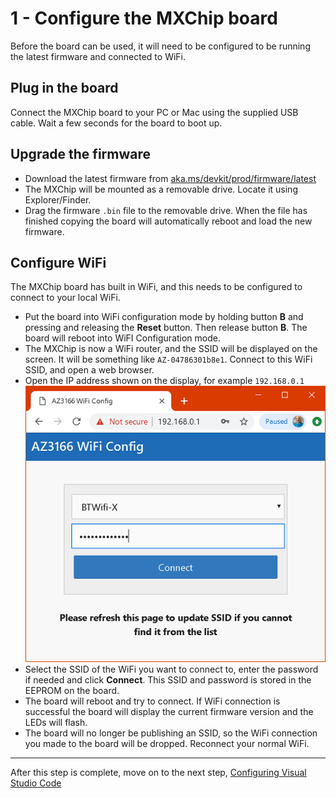 # 1 - Configure the MXChip board

Before the board can be used, it will need to be configured to be running the latest firmware and connected to WiFi.

## Plug in the board

Connect the MXChip board to your PC or Mac using the supplied USB cable. Wait a few seconds for the board to boot up.

## Upgrade the firmware

* Download the latest firmware from [aka.ms/devkit/prod/firmware/latest](https://aka.ms/devkit/prod/firmware/latest)
* The MXChip will be mounted as a removable drive. Locate it using Explorer/Finder.
* Drag the firmware `.bin` file to the removable drive. When the file has finished copying the board will automatically reboot and load the new firmware.

## Configure WiFi

The MXChip board has built in WiFi, and this needs to be configured to connect to your local WiFi.

* Put the board into WiFi configuration mode by holding button **B** and pressing and releasing the **Reset** button. Then release button **B**. The board will reboot into WiFI Configuration mode.
* The MXChip is now a WiFi router, and the SSID will be displayed on the screen. It will be something like `AZ-04786301b8e1`. Connect to this WiFi SSID, and open a web browser.
* Open the IP address shown on the display, for example `192.168.0.1`
![Configuring the WiFi from a web browser pointing to 192.168.0.1](../Images/ConfigureBoardWiFi.png)
* Select the SSID of the WiFi you want to connect to, enter the password if needed and click **Connect**. This SSID and password is stored in the EEPROM on the board.
* The board will reboot and try to connect. If WiFi connection is successful the board will display the current firmware version and the LEDs will flash.
* The board will no longer be publishing an SSID, so the WiFi connection you made to the board will be dropped. Reconnect your normal WiFi.

<hr>

After this step is complete, move on to the next step, [Configuring Visual Studio Code](./2.ConfigureVSCode.md)
